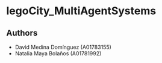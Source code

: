 # legoCity_MultiAgentSystems

## Authors
* David Medina Domínguez (A01783155)
* Natalia Maya Bolaños (A01781992)

